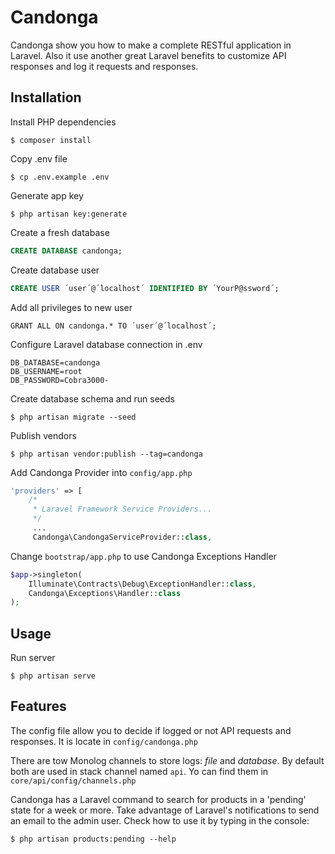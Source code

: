 # Candonga

Candonga show you how to make a complete RESTful application in Laravel. Also it use another great Laravel benefits to customize API responses and log it requests and responses.

## Installation

Install PHP dependencies
```
$ composer install
```

Copy .env file
```
$ cp .env.example .env
```

Generate app key

```
$ php artisan key:generate
``` 

Create a fresh database
```sql
CREATE DATABASE candonga; 
```

Create database user
```sql
CREATE USER ´user´@´localhost´ IDENTIFIED BY ´YourP@ssword´; 
```

Add all privileges to new user
```
GRANT ALL ON candonga.* TO ´user´@´localhost´;
```

Configure Laravel database connection in .env 

```
DB_DATABASE=candonga
DB_USERNAME=root
DB_PASSWORD=Cobra3000-
```

Create database schema and run seeds
```
$ php artisan migrate --seed
```

Publish vendors
```
$ php artisan vendor:publish --tag=candonga
```

Add Candonga Provider into `config/app.php`

```php
'providers' => [
    /*
     * Laravel Framework Service Providers...
     */
     ...
     Candonga\CandongaServiceProvider::class,
```

Change `bootstrap/app.php` to use Candonga Exceptions Handler
```php
$app->singleton(
    Illuminate\Contracts\Debug\ExceptionHandler::class,
    Candonga\Exceptions\Handler::class
);
```

## Usage
Run server
```
$ php artisan serve
```

## Features

The config file allow you to decide if logged or not API requests and responses. It is locate in `config/candonga.php`

There are tow Monolog channels to store logs: *file* and *database*. By default both are used in stack channel named `api`. Yo can find them in `core/api/config/channels.php`

Candonga has a Laravel command to search for products in a 'pending' state for a week or more. Take advantage of Laravel's notifications to send an email to the admin user. Check how to use it by typing in the console:
```
$ php artisan products:pending --help
```



